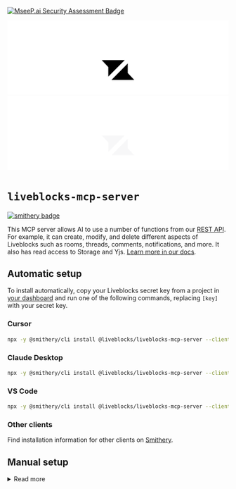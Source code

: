 [![MseeP.ai Security Assessment Badge](https://mseep.net/pr/liveblocks-liveblocks-mcp-server-badge.png)](https://mseep.ai/app/liveblocks-liveblocks-mcp-server)

<p align="center">
  <a href="https://liveblocks.io#gh-light-mode-only">
    <img src="https://raw.githubusercontent.com/liveblocks/liveblocks/main/.github/assets/header-light.svg" alt="Liveblocks" />
  </a>
  <a href="https://liveblocks.io#gh-dark-mode-only">
    <img src="https://raw.githubusercontent.com/liveblocks/liveblocks/main/.github/assets/header-dark.svg" alt="Liveblocks" />
  </a>
</p>

# `liveblocks-mcp-server`

[![smithery badge](https://smithery.ai/badge/@liveblocks/liveblocks-mcp-server)](https://smithery.ai/server/@liveblocks/liveblocks-mcp-server)

This MCP server allows AI to use a number of functions from our [REST API](https://liveblocks.io/docs/api-reference/rest-api-endpoints). For example, it can create, modify, and delete different aspects of Liveblocks such as rooms, threads, comments, notifications, and more. It also has read access to Storage and Yjs. [Learn more in our docs](https://liveblocks.io/docs/tools/mcp-server).

## Automatic setup

To install automatically, copy your Liveblocks secret key from a project in [your dashboard](https://liveblocks.io/dashboard) and run one of the following commands, replacing `[key]` with your secret key.

### Cursor

```bash
npx -y @smithery/cli install @liveblocks/liveblocks-mcp-server --client cursor --key [key]
```

### Claude Desktop

```bash
npx -y @smithery/cli install @liveblocks/liveblocks-mcp-server --client claude --key [key]
```

### VS Code

```bash
npx -y @smithery/cli install @liveblocks/liveblocks-mcp-server --client vscode --key [key]
```

### Other clients

Find installation information for other clients on [Smithery](https://smithery.ai/server/@liveblocks/liveblocks-mcp-server).

## Manual setup

<details><summary>Read more</summary>

<p></p>

1. Clone this repo.

```bash
git clone https://github.com/liveblocks/liveblocks-mcp-server.git
```

2. Build the project.

```bash
npm install
npm run build
```

3. Get your Liveblocks secret key from the [dashboard](https://liveblocks.io/dashboard).

```
sk_dev_Ns35f5G...
```

### Cursor

4. Go to File → Cursor Settings → MCP → Add new server.

5. Add the following, with the full path to the repo and your secret key:

```json
{
  "mcpServers": {
    "liveblocks-mcp-server": {
      "command": "node",
      "args": ["/full/path/to/the/repo/liveblocks-mcp-server/build/index.js"],
      "env": {
        "LIVEBLOCKS_SECRET_KEY": "sk_dev_Ns35f5G..."
      }
    }
  }
}
```

6. Check it's enabled in the MCP menu.

### Claude Desktop

4. Go to File → Settings → Developer → Edit Config.

5. Open the JSON file, `claude_desktop_config.json`.

6. Add the following, with the full path to the repo and your secret key:

```json
{
  "mcpServers": {
    "liveblocks-mcp-server": {
      "command": "node",
      "args": ["/full/path/to/the/repo/liveblocks-mcp-server/build/index.js"],
      "env": {
        "LIVEBLOCKS_SECRET_KEY": "sk_dev_Ns35f5G..."
      }
    }
  }
}
```

</details>
